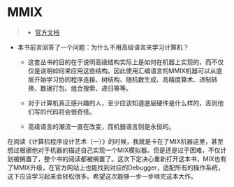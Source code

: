 # MMIX

> * [官方文档](http://mmix.cs.hm.edu/)

* 本书前言回答了一个问题：为什么不用高级语言来学习计算机？

  * 这套丛书的目的在于说明高级结构实际上是如何在机器上实现的，而不仅仅是说明如何来应用这些结构。因此使用汇编语言的MMIX机器可以从底层开始学习协同程序连接、树结构、随机数生成、高精度算术、进制转换、数据打包、组合搜索、递归等等。

  * 对于计算机真正感兴趣的人，至少应该知道底层硬件是什么样的，否则他们写的代码将会很奇怪。

  * 高级语言的潮流一直在改变，而机器语言则是永恒的。

在阅读《计算机程序设计艺术（一）》的时候，我就是卡在了MIX机器这里，甚至想过根据他对于机器的描述自己实现一个MIX模拟器。但是还是过于困难，不仅计划被搁置了，整个书的阅读都被搁置了。这次下定决心重新打开这本书，MIX也有了MMIX升级，在官方网站上也能找到对应的Debugger，适配所有的操作系统，这下应该学习起来会轻松很多。希望这次能够一步一步啃完这本大作。
